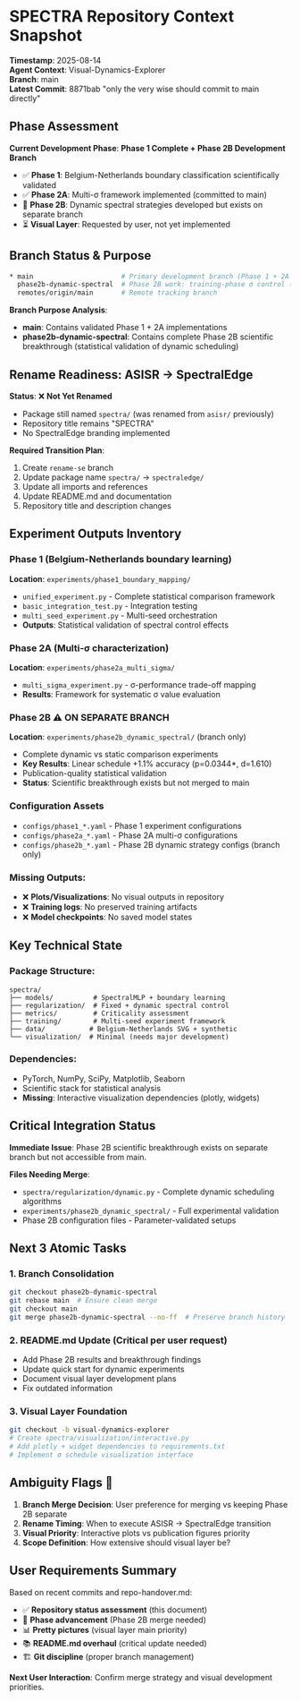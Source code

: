 # SPECTRA Repository Context Snapshot

**Timestamp**: 2025-08-14  
**Agent Context**: Visual-Dynamics-Explorer  
**Branch**: main  
**Latest Commit**: 8871bab "only the very wise should commit to main directly"

## **Phase Assessment**

**Current Development Phase**: **Phase 1 Complete + Phase 2B Development Branch**

- ✅ **Phase 1**: Belgium-Netherlands boundary classification scientifically validated
- ✅ **Phase 2A**: Multi-σ framework implemented (committed to main)
- 🔄 **Phase 2B**: Dynamic spectral strategies developed but exists on separate branch
- ⏳ **Visual Layer**: Requested by user, not yet implemented

## **Branch Status & Purpose**

```bash
* main                      # Primary development branch (Phase 1 + 2A complete)
  phase2b-dynamic-spectral  # Phase 2B work: training-phase σ control (complete but not merged)
  remotes/origin/main       # Remote tracking branch
```

**Branch Purpose Analysis**:
- **main**: Contains validated Phase 1 + 2A implementations
- **phase2b-dynamic-spectral**: Contains complete Phase 2B scientific breakthrough (statistical validation of dynamic scheduling)

## **Rename Readiness: ASISR → SpectralEdge**

**Status**: ❌ **Not Yet Renamed**
- Package still named `spectra/` (was renamed from `asisr/` previously)
- Repository title remains "SPECTRA"
- No SpectralEdge branding implemented

**Required Transition Plan**:
1. Create `rename-se` branch
2. Update package name `spectra/` → `spectraledge/`
3. Update all imports and references
4. Update README.md and documentation
5. Repository title and description changes

## **Experiment Outputs Inventory**

### **Phase 1** (Belgium-Netherlands boundary learning)
**Location**: `experiments/phase1_boundary_mapping/`
- `unified_experiment.py` - Complete statistical comparison framework
- `basic_integration_test.py` - Integration testing
- `multi_seed_experiment.py` - Multi-seed orchestration
- **Outputs**: Statistical validation of spectral control effects

### **Phase 2A** (Multi-σ characterization) 
**Location**: `experiments/phase2a_multi_sigma/`
- `multi_sigma_experiment.py` - σ-performance trade-off mapping
- **Results**: Framework for systematic σ value evaluation

### **Phase 2B** ⚠️ **ON SEPARATE BRANCH**
**Location**: `experiments/phase2b_dynamic_spectral/` (branch only)
- Complete dynamic vs static comparison experiments
- **Key Results**: Linear schedule +1.1% accuracy (p=0.0344*, d=1.610)
- Publication-quality statistical validation
- **Status**: Scientific breakthrough exists but not merged to main

### **Configuration Assets**
- `configs/phase1_*.yaml` - Phase 1 experiment configurations
- `configs/phase2a_*.yaml` - Phase 2A multi-σ configurations  
- `configs/phase2b_*.yaml` - Phase 2B dynamic strategy configs (branch only)

### **Missing Outputs**:
- ❌ **Plots/Visualizations**: No visual outputs in repository
- ❌ **Training logs**: No preserved training artifacts  
- ❌ **Model checkpoints**: No saved model states

## **Key Technical State**

### **Package Structure**: 
```
spectra/
├── models/          # SpectralMLP + boundary learning
├── regularization/  # Fixed + dynamic spectral control  
├── metrics/         # Criticality assessment
├── training/        # Multi-seed experiment framework
├── data/           # Belgium-Netherlands SVG + synthetic
└── visualization/  # Minimal (needs major development)
```

### **Dependencies**: 
- PyTorch, NumPy, SciPy, Matplotlib, Seaborn
- Scientific stack for statistical analysis
- **Missing**: Interactive visualization dependencies (plotly, widgets)

## **Critical Integration Status**

**Immediate Issue**: Phase 2B scientific breakthrough exists on separate branch but not accessible from main.

**Files Needing Merge**:
- `spectra/regularization/dynamic.py` - Complete dynamic scheduling algorithms
- `experiments/phase2b_dynamic_spectral/` - Full experimental validation
- Phase 2B configuration files - Parameter-validated setups

## **Next 3 Atomic Tasks**

### **1. Branch Consolidation** 
```bash
git checkout phase2b-dynamic-spectral
git rebase main  # Ensure clean merge
git checkout main  
git merge phase2b-dynamic-spectral --no-ff  # Preserve branch history
```

### **2. README.md Update** (Critical per user request)
- Add Phase 2B results and breakthrough findings
- Update quick start for dynamic experiments  
- Document visual layer development plans
- Fix outdated information

### **3. Visual Layer Foundation**
```bash
git checkout -b visual-dynamics-explorer
# Create spectra/visualization/interactive.py
# Add plotly + widget dependencies to requirements.txt
# Implement σ schedule visualization interface
```

## **Ambiguity Flags** 🚩

1. **Branch Merge Decision**: User preference for merging vs keeping Phase 2B separate
2. **Rename Timing**: When to execute ASISR → SpectralEdge transition  
3. **Visual Priority**: Interactive plots vs publication figures priority
4. **Scope Definition**: How extensive should visual layer be?

## **User Requirements Summary**

Based on recent commits and repo-handover.md:
- ✅ **Repository status assessment** (this document)
- 🔄 **Phase advancement** (Phase 2B merge needed)
- 📊 **Pretty pictures** (visual layer main priority)
- 📚 **README.md overhaul** (critical update needed)
- 🏗️ **Git discipline** (proper branch management)

**Next User Interaction**: Confirm merge strategy and visual development priorities.